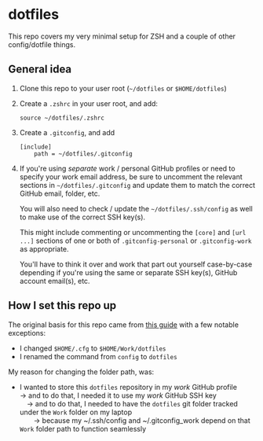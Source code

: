 # dotfiles
This repo covers my very minimal setup for ZSH and a couple of other config/dotfile things.

## General idea
1. Clone this repo to your user root (`~/dotfiles` or `$HOME/dotfiles`)
1. Create a `.zshrc` in your user root, and add:
    ```
    source ~/dotfiles/.zshrc
    ```
1. Create a `.gitconfig`, and add
    ```
    [include]
        path = ~/dotfiles/.gitconfig
    ```
1. If you're using *separate* work / personal GitHub profiles or need to specify your work email address, be sure to uncomment the relevant sections in `~/dotfiles/.gitconfig` and update them to match the correct GitHub email, folder, etc.

    You will also need to check / update the `~/dotfiles/.ssh/config` as well to make use of the correct SSH key(s).

    This might include commenting or uncommenting the `[core]` and `[url ...]` sections of one or both of `.gitconfig-personal` or `.gitconfig-work` as appropriate.

    You'll have to think it over and work that part out yourself case-by-case depending if you're using the same or separate SSH key(s), GitHub account email(s), etc.


## How I set this repo up

The original basis for this repo came from [this guide](https://www.atlassian.com/git/tutorials/dotfiles) with a few notable exceptions:
- I changed `$HOME/.cfg` to `$HOME/Work/dotfiles`
- I renamed the command from `config` to `dotfiles`

My reason for changing the folder path, was:
- I wanted to store this `dotfiles` repository in my _work_ GitHub profile\
    &rarr; and to do that, I needed it to use my _work_ GitHub SSH key\
    &emsp;&rarr; and to do that, I needed to have the `dotfiles` git folder tracked under the `Work` folder on my laptop\
    &emsp;&emsp;&rarr; because my ~/.ssh/config and ~/.gitconfig_work depend on that `Work` folder path to function seamlessly

<!--
> These steps are a bit out of date, and personally I think they need some refinement. \
> I would rather see a small shell script written to do these things automatically.

## Steps for using this repository if you are not *me* (Tim Weightman)

1. In .ssh/config https://github.com/timweightman/dotfiles/blob/master/.ssh/config
    - Update [line 4](https://github.com/timweightman/dotfiles/blob/master/.ssh/config#L4) with your work SSH key file path
    - Update [line 10](https://github.com/timweightman/dotfiles/blob/master/.ssh/config#L10) with your personal SSH key file path

1. In .gitconfig https://github.com/timweightman/dotfiles/blob/master/.gitconfig
    - Make sure you are happy with the work and personal folder paths, I have used ~/Work and ~/Personal respectively

1. In .gitconfig-personal https://github.com/timweightman/dotfiles/blob/master/.gitconfig-personal
    - Update [lines 2 and 3](https://github.com/timweightman/dotfiles/blob/master/.gitconfig-personal#L2-L3) with your personal github email and user name
    - Update [line 5](https://github.com/timweightman/dotfiles/blob/master/.gitconfig-personal#L5) with the correct file path for your personal github SSH key file

1. In .gitconfig-work https://github.com/timweightman/dotfiles/blob/master/.gitconfig-work
    - Update [lines 2 and 3](https://github.com/timweightman/dotfiles/blob/master/.gitconfig-work#L2-L3) with your work github email and user name
    - Update [line 5](https://github.com/timweightman/dotfiles/blob/master/.gitconfig-work#L5) with the correct file path for your work github SSH key file
    - Update [lines 12 and 13](https://github.com/timweightman/dotfiles/blob/master/.gitconfig-work#L12-L13) with your work github user name

1. In .zshrc https://github.com/timweightman/dotfiles/blob/master/.zshrc
    - Update [.zshrc](https://github.com/timweightman/dotfiles/blob/master/.zshrc) on the lines that do `ssh-add` (just search `ssh-add` in the `.zshrc` file), with the correct file paths for your work and personal SSH key files so they are automatically added to the SSH agent whenever you restart your machine / open a terminal -->

